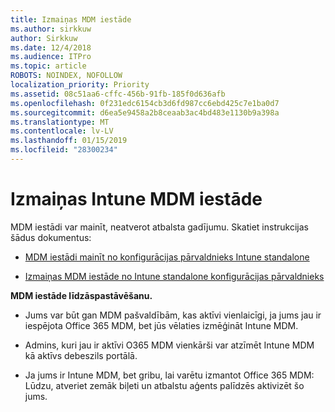 ```yaml
---
title: Izmaiņas MDM iestāde
ms.author: sirkkuw
author: Sirkkuw
ms.date: 12/4/2018
ms.audience: ITPro
ms.topic: article
ROBOTS: NOINDEX, NOFOLLOW
localization_priority: Priority
ms.assetid: 08c51aa6-cffc-456b-91fb-185f0d636afb
ms.openlocfilehash: 0f231edc6154cb3d6fd987cc6ebd425c7e1ba0d7
ms.sourcegitcommit: d6ea5e9458a2b8ceaab3ac4bd483e1130b9a398a
ms.translationtype: MT
ms.contentlocale: lv-LV
ms.lasthandoff: 01/15/2019
ms.locfileid: "28300234"
---
```

# <a name="change-intune-mdm-authority"></a>Izmaiņas Intune MDM iestāde

MDM iestādi var mainīt, neatverot atbalsta gadījumu. Skatiet instrukcijas šādus dokumentus:
  
- [MDM iestādi mainīt no konfigurācijas pārvaldnieks Intune standalone](https://docs.microsoft.com/sccm/mdm/deploy-use/migrate-change-mdm-authority)
    
- [Izmaiņas MDM iestāde no Intune standalone konfigurācijas pārvaldnieks](https://docs.microsoft.com/sccm/mdm/deploy-use/change-mdm-authority)
    
 **MDM iestāde līdzāspastāvēšanu.**
  
- Jums var būt gan MDM pašvaldībām, kas aktīvi vienlaicīgi, ja jums jau ir iespējota Office 365 MDM, bet jūs vēlaties izmēģināt Intune MDM.
    
- Admins, kuri jau ir aktīvi O365 MDM vienkārši var atzīmēt Intune MDM kā aktīvs debeszils portālā.
    
- Ja jums ir Intune MDM, bet gribu, lai varētu izmantot Office 365 MDM: Lūdzu, atveriet zemāk biļeti un atbalstu aģents palīdzēs aktivizēt šo jums.
    

